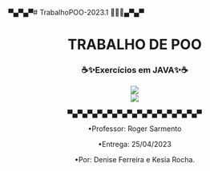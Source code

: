▀▄▀▄▀# TrabalhoPOO-2023.1 👩‍💻🌌▄▀▄▀<h1 align="center">TRABALHO DE POO</h1>
<h3 align="center">☕✨Exercícios em JAVA✨☕</h3>


<div align=center>
<img src = "https://user-images.githubusercontent.com/124710521/224388297-6bda0d56-b708-4f19-b748-4090cca57e54.gif">
<div>


<img src = "https://media.discordapp.net/attachments/795515503773745152/1083926464782676008/ezgif-1-5436f49563.gif">
<div>

▀▄▀▄▀▄▀▄▀▄▀▄▀▄▀▄▀▄▀▄▀▄▀▄▀▄▀

•Professor: Roger Sarmento 

•Entrega: 25/04/2023

•Por: Denise Ferreira e Kesia Rocha.